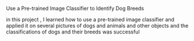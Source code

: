 Use a Pre-trained Image Classifier to Identify Dog Breeds

in this project , I learned how to use a pre-trained image classifier and applied it on several pictures of dogs and animals and other objects and the classifications of dogs and their breeds was successful
